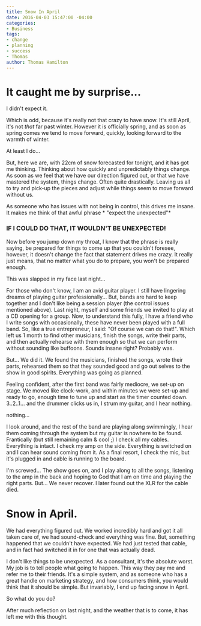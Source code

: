```yaml
---
title: Snow In April
date: 2016-04-03 15:47:00 -04:00
categories:
- Business
tags:
- change
- planning
- success
- Thomas
author: Thomas Hamilton
---
```


# It caught me by surprise...

I didn't expect it.

Which is odd, because it's really not that crazy to have snow. It's still April, it's not *that* far past winter. However it is officially spring, and as soon as spring comes we tend to move forward, quickly, looking forward to the warmth of winter.

At least I do...

But, here we are, with 22cm of snow forecasted for tonight, and it has got me thinking. Thinking about how quickly and unpredictably things change. As soon as we feel that we have our direction figured out, or that we have mastered the system, things change. Often quite drastically. Leaving us all to try and pick-up the pieces and adjust while things seem to move forward without us.

As someone who has issues with not being in control, this drives me insane. It makes me think of that awful phrase \* "expect the unexpected"\*

### IF I COULD DO THAT, IT WOULDN'T BE UNEXPECTED!

Now before you jump down my throat, I know that the phrase is really saying, be prepared for things to come up that you couldn't foresee, however, it doesn't change the fact that statement drives me crazy. It really just means, that no matter what you do to prepare, you won't be prepared enough.

This was slapped in my face last night...

For those who don't know, I am an avid guitar player. I still have lingering dreams of playing guitar professionally... But, bands are hard to keep together and I don't like being a session player (the control issues mentioned above). Last night, myself and some friends we invited to play at a CD opening for a group. Now, to understand this fully, I have a friend who I write songs with occasionally, these have never been played with a full band. So, like a true entrepreneur, I said: "Of course we can do that!". Which left us 1 month to find other musicians, finish the songs, write their parts, and then actually rehearse with them enough so that we can perform without sounding like buffoons. Sounds insane right? Probably was.

But... We did it. We found the musicians, finished the songs, wrote their parts, rehearsed them so that they sounded good and go out selves to the show in good spirits. Everything was going as planned.

Feeling confident, after the first band was fairly mediocre, we set-up on stage. We moved like clock-work, and within minutes we were set-up and ready to go, enough time to tune up and start as the timer counted down. 3..2..1... and the drummer clicks us in, I strum my guitar, and I hear nothing.

nothing...

I look around, and the rest of the band are playing along swimmingly, I hear them coming through the system but my guitar is nowhere to be found. Frantically (but still remaining calm & cool ;) I check all my cables. Everything is intact. I check my amp on the side. Everything is switched on and I can hear sound coming from it. As a final resort, I check the mic, but it's plugged in and cable is running to the board.

I'm screwed... The show goes on, and I play along to all the songs, listening to the amp in the back and hoping to God that I am on time and playing the right parts. But... We never recover. I later found out the XLR for the cable died.

# Snow in April.

We had everything figured out. We worked incredibly hard and got it all taken care of, we had sound-check and everything was fine. But, something happened that we couldn't have expected. We had just tested that cable, and in fact had switched it in for one that was actually dead.

I don't like things to be unexpected. As a consultant, it's the absolute worst. My job is to tell people what going to happen. This way they pay me and refer me to their friends. It's a simple system, and as someone who has a great handle on marketing strategy, and how consumers think, you would think that it should be simple. But invariably, I end up facing snow in April.

So what do you do?

After much reflection on last night, and the weather that is to come, it has left me with this thought.
